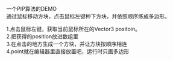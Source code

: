 一个PIP算法的DEMO  
通过鼠标移动方块，点击鼠标左键种下方块，并依照顺序练成多边形。  

1.点击鼠标左键，获取当前鼠标所在的Vector3 positoin。  
2.把获得的position放进数组里  
3.在点击的地方生成一个方块，并让方块按顺序相连  
4.point就在编辑器里直接放置吧，运行时只画多边形  


